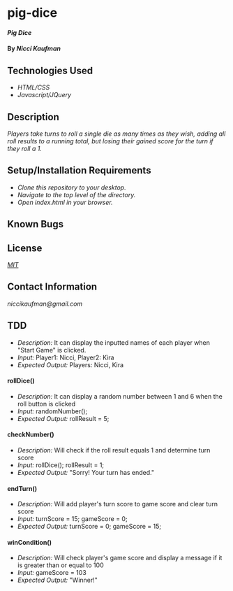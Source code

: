 # pig-dice

#### _Pig Dice_

#### By _**Nicci Kaufman**_

## Technologies Used

* _HTML/CSS_
* _Javascript/JQuery_

## Description

_Players take turns to roll a single die as many times as they wish, adding all roll results to a running total, but losing their gained score for the turn if they roll a 1._

## Setup/Installation Requirements

* _Clone this repository to your desktop._
* _Navigate to the top level of the directory._
* _Open index.html in your browser._


## Known Bugs

## License

_[MIT](https://en.wikipedia.org/wiki/MIT_License)_

## Contact Information

_niccikaufman@gmail.com_

## TDD
- _Description:_ It can display the inputted names of each player when "Start Game" is clicked.
- _Input:_ Player1: Nicci, Player2: Kira
- _Expected Output:_ Players: Nicci, Kira

#### rollDice()
- _Description:_ It can display a random number between 1 and 6 when the roll button is clicked
- _Input:_ randomNumber();
- _Expected Output:_ rollResult = 5;

#### checkNumber()
- _Description:_ Will check if the roll result equals 1 and determine turn score
- _Input:_ rollDice(); rollResult = 1; 
- _Expected Output:_ "Sorry! Your turn has ended."

#### endTurn()
- _Description:_ Will add player's turn score to game score and clear turn score
- _Input:_ turnScore = 15; gameScore = 0;
- _Expected Output:_ turnScore = 0; gameScore = 15;

#### winCondition()
- _Description:_ Will check player's game score and display a message if it is greater than or equal to 100
- _Input:_ gameScore = 103
- _Expected Output:_ "Winner!"
